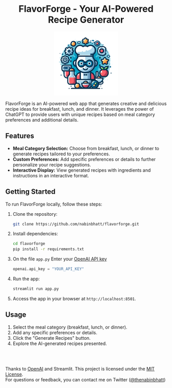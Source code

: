 <div align="center">
<h1>FlavorForge - Your AI-Powered Recipe Generator</h1>

![FlavorForge Logo](flavorforge_logo.png)
</div>

FlavorForge is an AI-powered web app that generates creative and delicious recipe ideas for breakfast, lunch, and dinner. It leverages the power of ChatGPT to provide users with unique recipes based on meal category preferences and additional details.

## Features

- **Meal Category Selection:** Choose from breakfast, lunch, or dinner to generate recipes tailored to your preferences.
- **Custom Preferences:** Add specific preferences or details to further personalize your recipe suggestions.
- **Interactive Display:** View generated recipes with ingredients and instructions in an interactive format.

<!-- ## Demo

![FlavorForge Demo](screenshot.png) -->

## Getting Started

To run FlavorForge locally, follow these steps:

1. Clone the repository:

   ```bash
   git clone https://github.com/nabinbhatt/flavorforge.git
   ```

2. Install dependencies:

   ```bash
   cd flavorforge
   pip install -r requirements.txt
   ```

3. On the file `app.py` Enter your [OpenAI API key](https://platform.openai.com/api-keys) 

    ```python
    openai.api_key = "YOUR_API_KEY"
    ```

4. Run the app:

   ```bash
   streamlit run app.py
   ```

5. Access the app in your browser at `http://localhost:8501`.

## Usage

1. Select the meal category (breakfast, lunch, or dinner).
2. Add any specific preferences or details.
3. Click the "Generate Recipes" button.
4. Explore the AI-generated recipes presented.


<center>
<br>

<br>
</center>

Thanks to [OpenAI](https://openai.com) and Streamlit. This project is licensed under the [MIT License](LICENSE). <br>
For questions or feedback, you can contact me on Twitter ([@thenabinbhatt](http://x.com/thenabinbhatt))